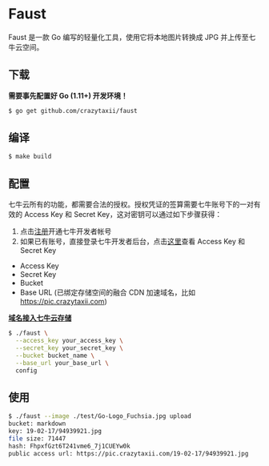 # Faust

Faust 是一款 Go 编写的轻量化工具，使用它将本地图片转换成 JPG 并上传至七牛云空间。

## 下载

**需要事先配置好 Go (1.11+) 开发环境！**

```bash
$ go get github.com/crazytaxii/faust
```

## 编译

```bash
$ make build
```

## 配置

七牛云所有的功能，都需要合法的授权。授权凭证的签算需要七牛账号下的一对有效的 Access Key 和 Secret Key，这对密钥可以通过如下步骤获得：

1. 点击[注册](https://portal.qiniu.com/signup?ref=developer.qiniu.com)开通七牛开发者帐号
2. 如果已有账号，直接登录七牛开发者后台，点击[这里](https://portal.qiniu.com/user/key)查看 Access Key 和 Secret Key

- Access Key
- Secret Key
- Bucket
- Base URL (已绑定存储空间的融合 CDN 加速域名，比如 https://pic.crazytaxii.com)

**[域名接入七牛云存储](https://developer.qiniu.com/fusion/manual/4939/the-domain-name-to-access)**

```bash
$ ./faust \
  --access_key your_access_key \
  --secret_key your_secret_key \
  --bucket bucket_name \
  --base_url your_base_url \
  config
```

## 使用

```bash
$ ./faust --image ./test/Go-Logo_Fuchsia.jpg upload
bucket: markdown
key: 19-02-17/94939921.jpg
file size: 71447
hash: FhpxfGzt6T241vme6_7j1CUEYw0k
public access url: https://pic.crazytaxii.com/19-02-17/94939921.jpg
```
